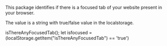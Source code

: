 This package identifies if there is a focused tab of your website present in your browser. 

The value is a string with true/false value in the localstorage.

isThereAnyFocusedTab();
let isfocused = (localStorage.getItem("isThereAnyFocusedTab") == 'true')

